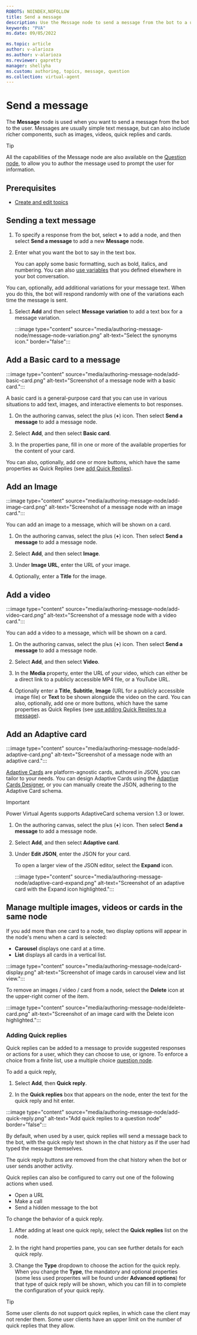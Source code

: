 ```yaml
---
ROBOTS: NOINDEX,NOFOLLOW
title: Send a message
description: Use the Message node to send a message from the bot to a user.
keywords: "PVA"
ms.date: 09/05/2022

ms.topic: article
author: v-alarioza
ms.author: v-alarioza
ms.reviewer: gapretty
manager: shellyha
ms.custom: authoring, topics, message, question
ms.collection: virtual-agent
---
```


# Send a message

The **Message** node is used when you want to send a message from the bot to the user. Messages are usually simple text message, but can also include richer components, such as images, videos, quick replies and cards.

> [!TIP]
> All the capabilities of the Message node are also available on the [Question node](authoring-question-node.md), to allow you to author the message used to prompt the user for information.

## Prerequisites

- [Create and edit topics](authoring-create-edit-topics.md)

## Sending a text message

1. To specify a response from the bot, select **+** to add a node, and then select **Send a message** to add a new **Message** node.

1. Enter what you want the bot to say in the text box.

    You can apply some basic formatting, such as bold, italics, and numbering. You can also [use variables](authoring-variables.md) that you defined elsewhere in your bot conversation.

You can, optionally, add additional variations for your message text. When you do this, the bot will respond randomly with one of the variations each time the message is sent.

1. Select **Add** and then select **Message variation** to add a text box for a message variation.

    :::image type="content" source="media/authoring-message-node/message-node-variation.png" alt-text="Select the synonyms icon." border="false":::

## Add a Basic card to a message

:::image type="content" source="media/authoring-message-node/add-basic-card.png" alt-text="Screenshot of a message node with a basic card.":::

A basic card is a general-purpose card that you can use in various situations to add text, images, and interactive elements to bot responses.

1. On the authoring canvas, select the plus (**+**) icon. Then select **Send a message** to add a message node.

1. Select **Add**, and then select **Basic card**.

1. In the properties pane, fill in one or more of the available properties for the content of your card. 

You can also, optionally, add one or more buttons, which have the same properties as Quick Replies (see [add Quick Replies](#adding-quick-replies)).

## Add an Image

:::image type="content" source="media/authoring-message-node/add-image-card.png" alt-text="Screenshot of a message node with an image card.":::

You can add an image to a message, which will be shown on a card.

1. On the authoring canvas, select the plus (**+**) icon. Then select **Send a message** to add a message node.

1. Select **Add**, and then select **Image**.

1. Under **Image URL**, enter the URL of your image.

1. Optionally, enter a **Title** for the image.

## Add a video

:::image type="content" source="media/authoring-message-node/add-video-card.png" alt-text="Screenshot of a message node with a video card.":::

You can add a video to a message, which will be shown on a card.

1. On the authoring canvas, select the plus (**+**) icon. Then select **Send a message** to add a message node.

1. Select **Add**, and then select **Video**.

1. In the **Media** property, enter the URL of your video, which can either be a direct link to a publicly accessible MP4 file, or a YouTube URL.

2. Optionally enter a **Title**, **Subtitle**, **Image** (URL for a publicly accessible image file) or **Text** to be shown alongside the video on the card. You can also, optionally, add one or more buttons, which have the same properties as Quick Replies (see [use adding Quick Replies to a message](#adding-quick-replies)).

## Add an Adaptive card

:::image type="content" source="media/authoring-message-node/add-adaptive-card.png" alt-text="Screenshot of a message node with an adaptive card.":::

[Adaptive Cards](https://adaptivecards.io) are platform-agnostic cards, authored in JSON, you can tailor to your needs. You can design Adaptive Cards using the [Adaptive Cards Designer](https://adaptivecards.io/designer/), or you can manually create the JSON, adhering to the Adaptive Card schema.

> [!IMPORTANT]
> Power Virtual Agents supports AdaptiveCard schema version 1.3 or lower.

1. On the authoring canvas, select the plus (**+**) icon. Then select **Send a message** to add a message node.

1. Select **Add**, and then select **Adaptive card**.

1. Under **Edit JSON**, enter the JSON for your card.

    To open a larger view of the JSON editor, select the **Expand** icon.

    :::image type="content" source="media/authoring-message-node/adaptive-card-expand.png" alt-text="Screenshot of an adaptive card with the Expand icon highlighted.":::

## Manage multiple images, videos or cards in the same node

If you add more than one card to a node, two display options will appear in the node's menu when a card is selected:

- **Carousel** displays one card at a time.
- **List** displays all cards in a vertical list.

:::image type="content" source="media/authoring-message-node/card-display.png" alt-text="Screenshot of image cards in carousel view and list view.":::

To remove an images / video / card from a node, select the **Delete** icon at the upper-right corner of the item.

:::image type="content" source="media/authoring-message-node/delete-card.png" alt-text="Screenshot of an image card with the Delete icon highlighted.":::

### Adding Quick replies

Quick replies can be added to a message to provide suggested responses or actions for a user, which they can choose to use, or ignore. To enforce a choice from a finite list, use a multiple choice [question node](authoring-question-node.md).

To add a quick reply, 

1. Select **Add**, then **Quick reply**. 
 
1. In the **Quick replies** box that appears on the node, enter the text for the quick reply and hit enter.

:::image type="content" source="media/authoring-message-node/add-quick-reply.png" alt-text="Add quick replies to a question node" border="false":::

By default, when used by a user, quick replies will send a message back to the bot, with the quick reply text shown in the chat history as if the user had typed the message themselves. 

The quick reply buttons are removed from the chat history when the bot or user sends another activity.

Quick replies can also be configured to carry out one of the following actions when used.

- Open a URL
- Make a call
- Send a hidden message to the bot

To change the behavior of a quick reply.

1. After adding at least one quick reply, select the **Quick replies** list on the node.

1. In the right hand properties pane, you can see further details for each quick reply. 

1. Change the **Type** dropdown to choose the action for the quick reply. When you change the **Type**, the mandatory and optional properties (some less used properites will be found under **Advanced options**) for that type of quick reply will be shown, which you can fill in to complete the configuration of your quick reply.

> [!TIP]
> Some user clients do not support quick replies, in which case the client may not render them. Some user clients have an upper limit on the number of quick replies that they allow.
